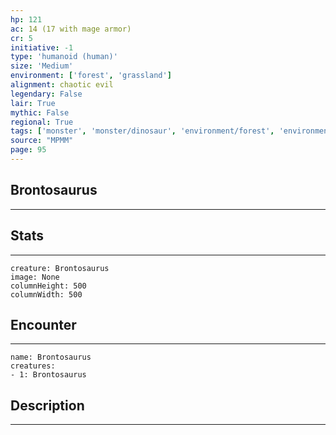 ```yaml
---
hp: 121
ac: 14 (17 with mage armor)
cr: 5
initiative: -1
type: 'humanoid (human)'    
size: 'Medium'
environment: ['forest', 'grassland']
alignment: chaotic evil
legendary: False
lair: True
mythic: False
regional: True
tags: ['monster', 'monster/dinosaur', 'environment/forest', 'environment/grassland']
source: "MPMM"
page: 95
---
```


## Brontosaurus
---



## Stats
---

```statblock
creature: Brontosaurus
image: None
columnHeight: 500
columnWidth: 500
```

## Encounter
---

```encounter-table
name: Brontosaurus
creatures:
- 1: Brontosaurus
```

## Description
---




